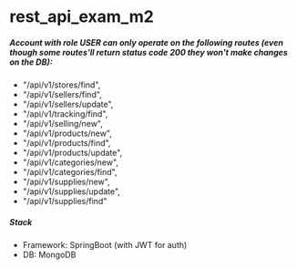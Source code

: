 # rest_api_exam_m2

##### Account with role USER can only operate on the following routes (even though some routes'll return status code 200 they won't make changes on the DB):
- "/api/v1/stores/find",
- "/api/v1/sellers/find",
- "/api/v1/sellers/update",
- "/api/v1/tracking/find",
- "/api/v1/selling/new",
- "/api/v1/products/new",
- "/api/v1/products/find",
- "/api/v1/products/update",
- "/api/v1/categories/new",
- "/api/v1/categories/find",
- "/api/v1/supplies/new",
- "/api/v1/supplies/update",
- "/api/v1/supplies/find"

##### Stack
- Framework: SpringBoot (with JWT for auth)
- DB: MongoDB
